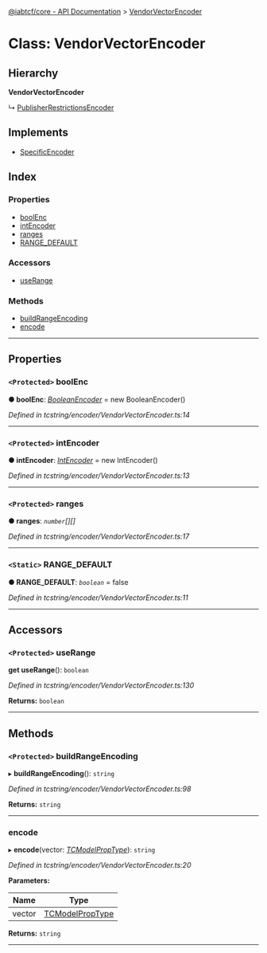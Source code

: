 [@iabtcf/core - API Documentation](../README.md) > [VendorVectorEncoder](../classes/vendorvectorencoder.md)

# Class: VendorVectorEncoder

## Hierarchy

**VendorVectorEncoder**

↳  [PublisherRestrictionsEncoder](publisherrestrictionsencoder.md)

## Implements

* [SpecificEncoder](../interfaces/specificencoder.md)

## Index

### Properties

* [boolEnc](vendorvectorencoder.md#boolenc)
* [intEncoder](vendorvectorencoder.md#intencoder)
* [ranges](vendorvectorencoder.md#ranges)
* [RANGE_DEFAULT](vendorvectorencoder.md#range_default)

### Accessors

* [useRange](vendorvectorencoder.md#userange)

### Methods

* [buildRangeEncoding](vendorvectorencoder.md#buildrangeencoding)
* [encode](vendorvectorencoder.md#encode)

---

## Properties

<a id="boolenc"></a>

### `<Protected>` boolEnc

**● boolEnc**: *[BooleanEncoder](booleanencoder.md)* =  new BooleanEncoder()

*Defined in tcstring/encoder/VendorVectorEncoder.ts:14*

___
<a id="intencoder"></a>

### `<Protected>` intEncoder

**● intEncoder**: *[IntEncoder](intencoder.md)* =  new IntEncoder()

*Defined in tcstring/encoder/VendorVectorEncoder.ts:13*

___
<a id="ranges"></a>

### `<Protected>` ranges

**● ranges**: *`number`[][]*

*Defined in tcstring/encoder/VendorVectorEncoder.ts:17*

___
<a id="range_default"></a>

### `<Static>` RANGE_DEFAULT

**● RANGE_DEFAULT**: *`boolean`* = false

*Defined in tcstring/encoder/VendorVectorEncoder.ts:11*

___

## Accessors

<a id="userange"></a>

### `<Protected>` useRange

**get useRange**(): `boolean`

*Defined in tcstring/encoder/VendorVectorEncoder.ts:130*

**Returns:** `boolean`

___

## Methods

<a id="buildrangeencoding"></a>

### `<Protected>` buildRangeEncoding

▸ **buildRangeEncoding**(): `string`

*Defined in tcstring/encoder/VendorVectorEncoder.ts:98*

**Returns:** `string`

___
<a id="encode"></a>

###  encode

▸ **encode**(vector: *[TCModelPropType](../#tcmodelproptype)*): `string`

*Defined in tcstring/encoder/VendorVectorEncoder.ts:20*

**Parameters:**

| Name | Type |
| ------ | ------ |
| vector | [TCModelPropType](../#tcmodelproptype) |

**Returns:** `string`

___

